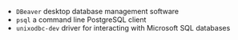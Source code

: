 - `DBeaver` desktop database management software
- `psql` a command line PostgreSQL client
- `unixodbc-dev` driver for interacting with Microsoft SQL databases